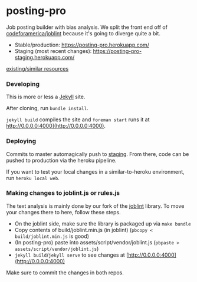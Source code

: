 # posting-pro
Job posting builder with bias analysis. We split the front end off of [codeforamerica/joblint](https://github.com/codeforamerica/joblint/) because it's going to diverge quite a bit.

- Stable/production: https://posting-pro.herokuapp.com/
- Staging (most recent changes): https://posting-pro-staging.herokuapp.com/

[existing/similar resources](https://docs.google.com/document/d/1dtsNGx81HCnRR2mNZxi86TJsm67hCo7UqtoN2FzSXZ0/edit)

### Developing
This is more or less a [Jekyll](https://jekyllrb.com/) site.

After cloning, run `bundle install`.

`jekyll build` compiles the site and `foreman start` runs it at http://0.0.0.0:4000](http://0.0.0.0:4000).

### Deploying
Commits to master automagically push to [staging](https://posting-pro-staging.herokuapp.com/). From there, code can be pushed to production via the heroku pipeline.

If you want to test your local changes in a similar-to-heroku environment, run `heroku local web`.

### Making changes to joblint.js or rules.js
The text analysis is mainly done by our fork of the [joblint](https://github.com/codeforamerica/joblint/) library. To move your changes there to here, follow these steps.

* On the joblint side, make sure the library is packaged up via `make bundle`
* Copy contents of build/joblint.min.js (in joblint) (`pbcopy < build/joblint.min.js` is good)
* (In posting-pro) paste into assets/script/vendor/joblint.js (`pbpaste > assets/script/vendor/joblint.js`)
* `jekyll build`/`jekyll serve` to see changes at [http://0.0.0.0:4000](http://0.0.0.0:4000)

Make sure to commit the changes in both repos.
